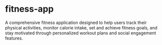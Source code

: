 # fitness-app
A comprehensive fitness application designed to help users track their physical activities, monitor calorie intake, set and achieve fitness goals, and stay motivated through personalized workout plans and social engagement features.
